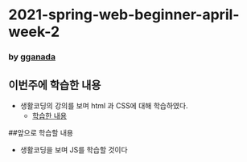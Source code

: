 # 2021-spring-web-beginner-april-week-2

### by [gganada](https://github.com/gganada)

## 이번주에 학습한 내용
- 생활코딩의 강의를 보며 html 과 CSS에 대해 학습하였다.
  -  [학습한 내용](https://gganada.github.io/JH_WebStudy/)

##앞으로 학습할 내용

- 생활코딩을 보며 JS를 학습할 것이다
